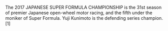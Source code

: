 The 2017 JAPANESE SUPER FORMULA CHAMPIONSHIP is the 31st season of premier Japanese open-wheel motor racing, and the fifth under the moniker of Super Formula. Yuji Kunimoto is the defending series champion.[1]

